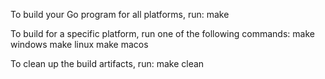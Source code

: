 To build your Go program for all platforms, run:
make

To build for a specific platform, run one of the following commands:
make windows
make linux
make macos

To clean up the build artifacts, run:
make clean